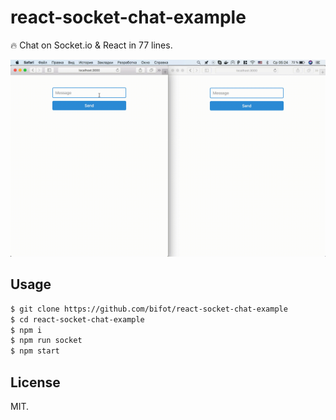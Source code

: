 # react-socket-chat-example

🔥 Chat on Socket.io & React in 77 lines.

![demo](/demo.gif)

## Usage

```sh
$ git clone https://github.com/bifot/react-socket-chat-example
$ cd react-socket-chat-example
$ npm i
$ npm run socket
$ npm start
```

## License

MIT.
